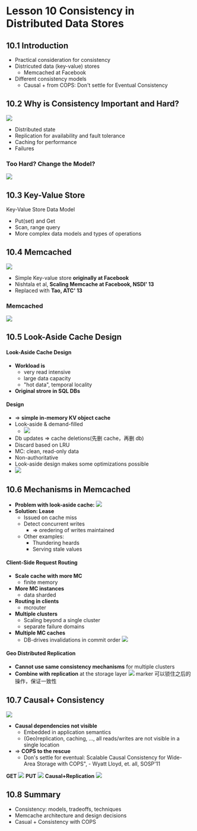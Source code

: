 # Lesson 10 Consistency in Distributed Data Stores

## 10.1 Introduction

- Practical consideration for consistency
- Districuted data (key-value) stores
  - Memcached at Facebook
- Different consistency models
  - Causal + from COPS: Don't settle for Eventual Consistency

## 10.2 Why is Consistency Important and Hard?

![](images/2021-04-05-12-14-59.png)

- Distributed state
- Replication for availability and fault tolerance
- Caching for performance
- Failures

### Too Hard? Change the Model?

![](images/2021-04-05-12-20-50.png)

## 10.3 Key-Value Store

Key-Value Store Data Model

- Put(set) and Get
- Scan, range query
- More complex data models and types of operations

## 10.4 Memcached

![](images/2021-04-05-13-25-37.png)

- Simple Key-value store **originally at Facebook**
- Nishtala et al, **Scaling Memcache at Facebook, NSDI' 13**
- Replaced with **Tao, ATC' 13**

### Memcached

![](images/2021-04-05-13-28-10.png)

## 10.5 Look-Aside Cache Design

#### Look-Aside Cache Design

- **Workload is**
  - very read intensive
  - large data capacity
  - "hot data", temporal locality
- **Original strore in SQL DBs**

#### Design

- => **simple in-memory KV object cache**
- Look-aside & demand-filled
  - ![](images/2021-04-05-13-33-42.png)
- Db updates => cache deletions(先删 cache，再删 db)
- Discard based on LRU
- MC: clean, read-only data
- Non-authoritative
- Look-aside design makes some optimizations possible
- ![](images/2021-04-05-13-37-47.png)

## 10.6 Mechanisms in Memcached

- **Problem with look-aside cache:**
  ![](images/2021-04-05-13-58-07.png)
- **Solution: Lease**
  - Issued on cache miss
  - Detect concurrent writes
    - => oredering of writes maintained
  - Other examples:
    - Thundering heards
    - Serving stale values

#### Client-Side Request Routing

- **Scale cache with more MC**
  - finite memory
- **More MC instances**
  - data sharded
- **Routing in clients**
  - mcrouter
- **Multiple clusters**
  - Scaling beyond a single cluster
  - separate failure domains
- **Multiple MC caches**
  - DB-drives invalidations in commit order
    ![](images/2021-04-05-15-42-31.png)

#### Geo Distributed Replication

- **Cannot use same consistency mechanisms** for multiple clusters
- **Combine with replication** at the storage layer
  ![](images/2021-04-05-15-46-47.png)
  marker 可以锁住之后的操作，保证一致性

## 10.7 Causal+ Consistency

![](images/2021-04-30-13-14-00.png)

- **Causal dependencies not visible**
  - Embedded in application semantics
  - (Geo)replication, caching, ..., all reads/writes are not visible in a single location
- => **COPS to the rescue**
  - Don's settle for eventual: Scalable Causal Consistency for Wide-Area Storage with COPS", - Wyatt Lloyd, et. all, SOSP'11

**GET**
![](images/2021-04-05-15-55-28.png)
**PUT**
![](images/2021-04-05-15-55-59.png)
**Causal+Replication**
![](images/2021-04-05-15-56-56.png)

## 10.8 Summary

- Consistency: models, tradeoffs, techniques
- Memcache architecture and design decisions
- Casual + Consistency with COPS
